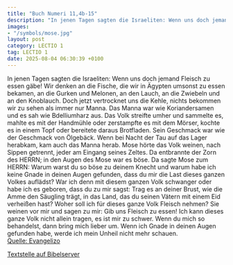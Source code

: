 ```yaml
---
title: "Buch Numeri 11,4b-15"
description: "In jenen Tagen sagten die Israeliten: Wenn uns doch jemand Fleisch zu essen gäbe! Wir denken an die Fische, die wir in Ägypten umsonst zu essen bekamen, an die Gurken und Melonen, an den Lauch, an die Zwiebeln und an den Knoblauch. Doch jetzt vertrocknet uns die Kehle, nichts bek...."
images:
- "/symbols/mose.jpg"
layout: post
category: LECTIO 1
tag: LECTIO 1
date: 2025-08-04 06:30:39 +0100
---
```

In jenen Tagen sagten die Israeliten: Wenn uns doch jemand Fleisch zu essen gäbe!
Wir denken an die Fische, die wir in Ägypten umsonst zu essen bekamen, an die Gurken und Melonen, an den Lauch, an die Zwiebeln und an den Knoblauch.
Doch jetzt vertrocknet uns die Kehle, nichts bekommen wir zu sehen als immer nur Manna.<!--more-->
Das Manna war wie Koriandersamen und es sah wie Bdelliumharz aus.
Das Volk streifte umher und sammelte es, mahlte es mit der Handmühle oder zerstampfte es mit dem Mörser, kochte es in einem Topf oder bereitete daraus Brotfladen. Sein Geschmack war wie der Geschmack von Ölgebäck.
Wenn bei Nacht der Tau auf das Lager herabkam, kam auch das Manna herab.
Mose hörte das Volk weinen, nach Sippen getrennt, jeder am Eingang seines Zeltes. Da entbrannte der Zorn des HERRN; in den Augen des Mose war es böse.
Da sagte Mose zum HERRN: Warum warst du so böse zu deinem Knecht und warum habe ich keine Gnade in deinen Augen gefunden, dass du mir die Last dieses ganzen Volkes auflädst?
War ich denn mit diesem ganzen Volk schwanger oder habe ich es geboren, dass du zu mir sagst: Trag es an deiner Brust, wie die Amme den Säugling trägt, in das Land, das du seinen Vätern mit einem Eid verheißen hast?
Woher soll ich für dieses ganze Volk Fleisch nehmen? Sie weinen vor mir und sagen zu mir: Gib uns Fleisch zu essen!
Ich kann dieses ganze Volk nicht allein tragen, es ist mir zu schwer.
Wenn du mich so behandelst, dann bring mich lieber um. Wenn ich Gnade in deinen Augen gefunden habe, werde ich mein Unheil nicht mehr schauen.<br>
[Quelle: Evangelizo](https://evangeliumtagfuertag.org/DE/gospel)

[Textstelle auf Bibelserver](https://www.bibleserver.com/EU/4.Mose11,4b-15)
